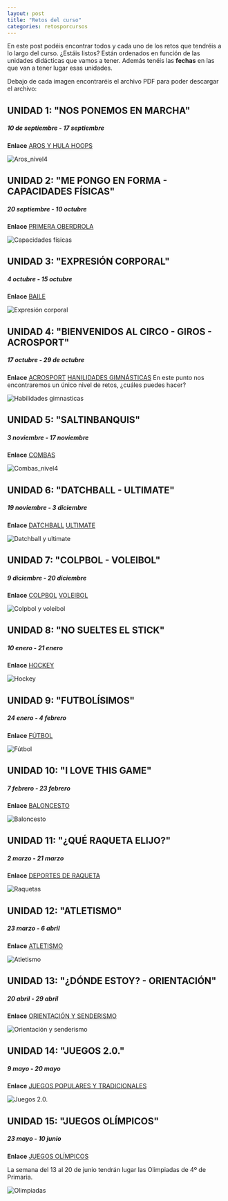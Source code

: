 ```yaml
---
layout: post
title: "Retos del curso"
categories: retosporcursos
---
```


En este post podéis encontrar todos y cada uno de los retos que tendréis a lo largo del curso. ¿Estáis listos? Están ordenados en función de las unidades didácticas que vamos a tener. Además tenéis las **fechas** en las que van a tener lugar esas unidades.

Debajo de cada imagen encontraréis el archivo PDF para poder descargar el archivo:
## UNIDAD 1: "NOS PONEMOS EN MARCHA"
##### *10 de septiembre - 17 septiembre*
**Enlace** [AROS Y HULA HOOPS](https://danieledufis.github.io/comba/aros-hulahoops)

![Aros_nivel4](../images_text/aros_)

## UNIDAD 2: "ME PONGO EN FORMA - CAPACIDADES FÍSICAS"
##### *20 septiembre - 10 octubre*
**Enlace** [PRIMERA OBERDROLA](https://primeraiberdrola.es/)

![Capacidades físicas](../images_text/aros_)


## UNIDAD 3: "EXPRESIÓN CORPORAL"
##### *4 octubre - 15 octubre*
**Enlace** [BAILE](https://danieledufis.github.io/baile/baile)

![Expresión corporal](../images_text/aros_)

## UNIDAD 4: "BIENVENIDOS AL CIRCO - GIROS - ACROSPORT"
##### *17 octubre - 29 de octubre*
**Enlace** [ACROSPORT](https://danieledufis.github.io/acrosport/acrosport)
           [HANILIDADES GIMNÁSTICAS](https://danieledufis.github.io/habilidadesgimnasticas/habilidadesgimnasticas)
En este punto nos encontraremos un único nivel de retos, ¿cuáles puedes hacer?

![Habilidades gimnasticas](../images_text)

## UNIDAD 5: "SALTINBANQUIS"
##### *3 noviembre - 17 noviembre*
**Enlace** [COMBAS](https://danieledufis.github.io/comba/combas)

![Combas_nivel4](../images_text/)

## UNIDAD 6: "DATCHBALL - ULTIMATE"
##### *19 noviembre - 3 diciembre*
**Enlace** [DATCHBALL](https://danieledufis.github.io/deportesalternativos/deportesalternativos-datchball)
           [ULTIMATE](https://danieledufis.github.io/deportesalternativos/deportesalternativos-ultimate)
           
![Datchball y ultimate](../images_text/aros_)

## UNIDAD 7: "COLPBOL - VOLEIBOL"
##### *9 diciembre - 20 diciembre*
**Enlace** [COLPBOL](https://danieledufis.github.io/deportesalternativos/deportesalternativos-colpbol)
           [VOLEIBOL](https://danieledufis.github.io/voleibol/voleibol)
           
![Colpbol y voleibol](../images_text/aros_)

## UNIDAD 8: "NO SUELTES EL STICK"
##### *10 enero - 21 enero*
**Enlace** [HOCKEY](https://danieledufis.github.io/hockey/hockey)

![Hockey](../images_text/aros_)

## UNIDAD 9: "FUTBOLÍSIMOS"
##### *24 enero - 4 febrero*
**Enlace** [FÚTBOL](https://danieledufis.github.io/futbol/futbol)

![Fútbol](../images_text/aros_)

## UNIDAD 10: "I LOVE THIS GAME"
##### *7 febrero - 23 febrero*
**Enlace** [BALONCESTO](https://danieledufis.github.io/baloncesto/baloncesto)

![Baloncesto](../images_text/)

## UNIDAD 11: "¿QUÉ RAQUETA ELIJO?"
##### *2 marzo - 21 marzo*
**Enlace** [DEPORTES DE RAQUETA](https://danieledufis.github.io/deportesderaqueta/deportes-de-raqueta)

![Raquetas](../images_text/)

## UNIDAD 12: "ATLETISMO"
##### *23 marzo - 6 abril*
**Enlace** [ATLETISMO](https://danieledufis.github.io/atletismo/atletismo)

![Atletismo](../images_text/)

## UNIDAD 13: "¿DÓNDE ESTOY? - ORIENTACIÓN"
##### *20 abril - 29 abril*
**Enlace** [ORIENTACIÓN Y SENDERISMO](https://danieledufis.github.io/orientacionysenderismo/orientacionysenderismo)

![Orientación y senderismo](../images_text/)

## UNIDAD 14: "JUEGOS 2.0."
##### *9 mayo - 20 mayo*
**Enlace** [JUEGOS POPULARES Y TRADICIONALES](https://danieledufis.github.io/juegospopularesytradicionales/juegospopularesytradicionales)

![Juegos 2.0.](../images_text/)

## UNIDAD 15: "JUEGOS OLÍMPICOS"
##### *23 mayo - 10 junio* 
**Enlace** [JUEGOS OLÍMPICOS](https://danieledufis.github.io/juegosolimpicos/juegosolimpicos)

La semana del 13 al 20 de junio tendrán lugar las Olimpiadas de 4º de Primaria. 

![Olimpiadas](../images_text/)

